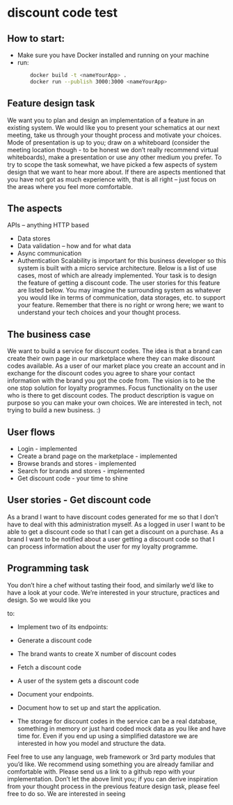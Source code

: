 # discount code test

## How to start:

- Make sure you have Docker installed and running on your machine
- run:
  ```bash
      docker build -t <nameYourApp> .
      docker run --publish 3000:3000 <nameYourApp>
  ```

## Feature design task

We want you to plan and design an implementation of a feature in an existing system.
We would like you to present your schematics at our next meeting, take us through your
thought process and motivate your choices. Mode of presentation is up to you; draw on a
whiteboard (consider the meeting location though - to be honest we don’t really
recommend virtual whiteboards), make a presentation or use any other medium you
prefer.
To try to scope the task somewhat, we have picked a few aspects of system design that
we want to hear more about. If there are aspects mentioned that you have not got as
much experience with, that is all right – just focus on the areas where you feel more
comfortable.

## The aspects

APIs – anything HTTP based

- Data stores
- Data validation – how and for what data
- Async communication
- Authentication
  Scalability is important for this business developer so this system is built with a micro
  service architecture. Below is a list of use cases, most of which are already implemented.
  Your task is to design the feature of getting a discount code. The user stories for this
  feature are listed below. You may imagine the surrounding system as whatever you
  would like in terms of communication, data storages, etc. to support your feature.
  Remember that there is no right or wrong here; we want to understand your tech choices
  and your thought process.

## The business case

We want to build a service for discount codes. The idea is that a brand can create their
own page in our marketplace where they can make discount codes available. As a user
of our market place you create an account and in exchange for the discount codes you
agree to share your contact information with the brand you got the code from. The vision
is to be the one stop solution for loyalty programmes.
Focus functionality on the user who is there to get discount codes. The product
description is vague on purpose so you can make your own choices. We are interested in
tech, not trying to build a new business. :)

## User flows

- Login - implemented
- Create a brand page on the marketplace - implemented
- Browse brands and stores - implemented
- Search for brands and stores - implemented
- Get discount code - your time to shine

## User stories - Get discount code

As a brand I want to have discount codes generated for me so that I don’t have to deal
with this administration myself.
As a logged in user I want to be able to get a discount code so that I can get a discount
on a purchase.
As a brand I want to be notified about a user getting a discount code so that I can
process information about the user for my loyalty programme.

## Programming task

You don’t hire a chef without tasting their food, and similarly we’d like to have a look at
your code. We’re interested in your structure, practices and design. So we would like you

to:

- Implement two of its endpoints:
- Generate a discount code
- The brand wants to create X number of discount codes
- Fetch a discount code
- A user of the system gets a discount code
- Document your endpoints.
- Document how to set up and start the application.

- The storage for discount codes in the service can be a real database, something in
  memory or just hard coded mock data as you like and have time for. Even if you end up
  using a simplified datastore we are interested in how you model and structure the data.

Feel free to use any language, web framework or 3rd party modules that you’d like.
We
recommend using something you are already familiar and comfortable with.
Please send us a link to a github repo with your implementation.
Don’t let the above limit you; if you can derive inspiration from your thought process in
the previous feature design task, please feel free to do so. We are interested in seeing
